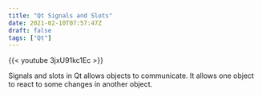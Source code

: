 ```yaml
---
title: "Qt Signals and Slots"
date: 2021-02-10T07:57:47Z
draft: false
tags: ["Qt"]
---
```


{{< youtube 3jxU91kc1Ec >}}

Signals and slots in Qt allows objects to communicate. It allows one object to react to some changes in another object.

